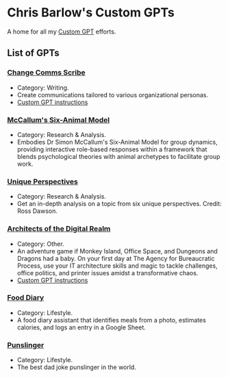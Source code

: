 # Chris Barlow's Custom GPTs
A home for all my [Custom GPT](https://openai.com/blog/introducing-gpts) efforts.

## List of GPTs
### [Change Comms Scribe](https://chat.openai.com/g/g-5ufL9aiQr-change-comms-scribe) 
- Category: Writing.
- Create communications tailored to various organizational personas.
- [Custom GPT instructions](https://github.com/cgbarlow/Change-Management-Assistant/blob/main/Customgpt-instructions.md)
  
### [McCallum's Six-Animal Model](https://chat.openai.com/g/g-qpjjZ6HYU-mccallum-s-six-animal-model)
- Category: Research & Analysis.
- Embodies Dr Simon McCallum's Six-Animal Model for group dynamics, providing interactive role-based responses within a framework that blends psychological theories with animal archetypes to facilitate group work.

### [Unique Perspectives](https://chat.openai.com/g/g-pOi5Le9rP-unique-perspectives)
- Category: Research & Analysis.
- Get an in-depth analysis on a topic from six unique perspectives. Credit: Ross Dawson.
 
### [Architects of the Digital Realm](https://chat.openai.com/g/g-dCI6AcJhi-architects-of-the-digital-realm)
- Category: Other.
- An adventure game if Monkey Island, Office Space, and Dungeons and Dragons had a baby. On your first day at The Agency for Bureaucratic Process, use your IT architecture skills and magic to tackle challenges, office politics, and printer issues amidst a transformative chaos.
- [Custom GPT instructions](https://github.com/cgbarlow/Architects_of_the_digital_realm)

### [Food Diary](https://chat.openai.com/g/g-HoJqLjWV2-food-diary)
- Category: Lifestyle.
- A food diary assistant that identifies meals from a photo, estimates calories, and logs an entry in a Google Sheet.
  
### [Punslinger](https://chat.openai.com/g/g-3fCSwAltj-punslinger)
- Category: Lifestyle.
- The best dad joke punslinger in the world.

